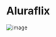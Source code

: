 # Aluraflix


 
![image](https://user-images.githubusercontent.com/80262752/115942135-11b7eb80-a47f-11eb-9fe7-05857abf98f4.png)
